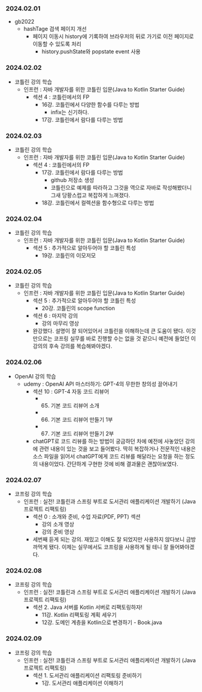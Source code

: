 ### 2024.02.01
- gb2022
  - hashTage 검색 페이지 개선
    - 페이지 이동시 history에 기록하여 브라우저의 뒤로 가기로 이전 페이지로 이동할 수 있도록 처리
      - history.pushState와 popstate event 사용

### 2024.02.02
- 코틀린 강의 학습
  - 인프런 : 자바 개발자를 위한 코틀린 입문(Java to Kotlin Starter Guide)
    - 섹션 4 : 코틀린에서의 FP
      - 16강. 코틀린에서 다양한 함수를 다루는 방법
        - infix는 신기하다.
      - 17강. 코틀린에서 람다를 다루는 방법

### 2024.02.03
- 코틀린 강의 학습
  - 인프런 : 자바 개발자를 위한 코틀린 입문(Java to Kotlin Starter Guide)
    - 섹션 4 : 코틀린에서의 FP
      - 17강. 코틀린에서 람다를 다루는 방법
        - github 저장소 생성
        - 코틀린으로 예제를 따라하고 그것을 역으로 자바로 작성해봤더니 그새 당황스럽고 복잡하게 느껴졌다.
      - 18강. 코틀린에서 컬렉션을 함수형으로 다루는 방법

### 2024.02.04
- 코틀린 강의 학습
  - 인프런 : 자바 개발자를 위한 코틀린 입문(Java to Kotlin Starter Guide)
    - 섹션 5 : 추가적으로 알아두어야 할 코틀린 특성
      - 19강. 코틀린의 이모저모

### 2024.02.05
- 코틀린 강의 학습
  - 인프런 : 자바 개발자를 위한 코틀린 입문(Java to Kotlin Starter Guide)
    - 섹션 5 : 추가적으로 알아두어야 할 코틀린 특성
      - 20강. 코틀린의 scope function
    - 섹션 6 : 마지막 강의
      - 강의 마무리 영상
    - 완강했다. 설명이 잘 되어있어서 코틀린을 이해하는데 큰 도움이 됐다. 이것만으로는 코프링 실무를 바로 진행할 수는 없을 것 같으니 예전에 들었던 이 강의의 후속 강의를 복습해봐야겠다.

### 2024.02.06
- OpenAI 강의 학습
  - udemy : OpenAI API 마스터하기: GPT-4의 무한한 창의성 끌어내기
    - 섹션 10 : GPT-4 자동 코드 리뷰어
      - 65. 기본 코드 리뷰어 소개
      - 66. 기본 코드 리뷰어 만들기 1부
      - 67. 기본 코드 리뷰어 만들기 2부
    - chatGPT로 코드 리뷰를 하는 방법이 궁금하던 차에 예전에 사놓았던 강의에 관련 내용이 있는 것을 보고 들어봤다.
      딱히 복잡하거나 전문적인 내용은 소스 파일을 읽어서 chatGPT에게 코드 리뷰를 해달라는 요청을 하는 정도의 내용이었다. 간단하게 구현한 것에 비해 결과물은 괜찮아보였다.

### 2024.02.07
- 코프링 강의 학습
  - 인프런 : 실전! 코틀린과 스프링 부트로 도서관리 애플리케이션 개발하기 (Java 프로젝트 리팩토링)
    - 섹션 0 : 소개와 준비, 수업 자료(PDF, PPT) 섹션
      - 강의 소개 영상
      - 강의 준비 영상
    - 세번째 듣게 되는 강의. 재밌고 이해도 잘 되었지만 사용하지 않다보니 금방 까먹게 됐다. 이제는 실무에서도 코프링을 사용하게 될 테니 잘 들어봐야겠다.

### 2024.02.08
- 코프링 강의 학습
  - 인프런 : 실전! 코틀린과 스프링 부트로 도서관리 애플리케이션 개발하기 (Java 프로젝트 리팩토링)
    - 섹션 2. Java 서버를 Kotlin 서버로 리팩토링하자!
      - 11강. Kotlin 리팩토링 계획 세우기
      - 12강. 도메인 계층을 Kotlin으로 변경하기 - Book.java

### 2024.02.09
- 코프링 강의 학습
  - 인프런 : 실전! 코틀린과 스프링 부트로 도서관리 애플리케이션 개발하기 (Java 프로젝트 리팩토링)
    - 섹션 1. 도서관리 애플리케이션 리팩토링 준비하기
      - 1강. 도서관리 애플리케이션 이해하기
